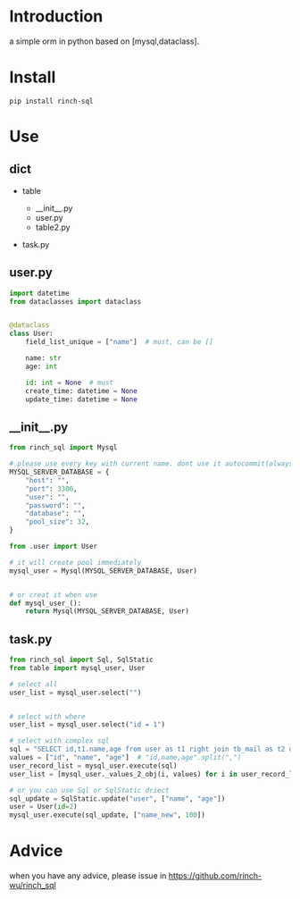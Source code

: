 # Introduction

a simple orm in python based on [mysql,dataclass].



# Install

```
pip install rinch-sql
```



# Use

## dict

- table

  - \_\_init\_\_.py
  - user.py
  - table2.py

- task.py

  

## user.py

```python
import datetime
from dataclasses import dataclass


@dataclass
class User:
    field_list_unique = ["name"]  # must, can be []

    name: str
    age: int

    id: int = None  # must
    create_time: datetime = None
    update_time: datetime = None

```

## \_\_init\_\_.py

```python
from rinch_sql import Mysql

# please use every key with current name. dont use it autocommit(always True).
MYSQL_SERVER_DATABASE = {
    "host": "",
    "port": 3306,
    "user": "",
    "password": "",
    "database": "",
    "pool_size": 32,
}

from .user import User

# it will create pool immediately
mysql_user = Mysql(MYSQL_SERVER_DATABASE, User)


# or creat it when use
def mysql_user_():
    return Mysql(MYSQL_SERVER_DATABASE, User)

```

## task.py

```python
from rinch_sql import Sql, SqlStatic
from table import mysql_user, User

# select all
user_list = mysql_user.select("")


# select with where
user_list = mysql_user.select("id = 1")

# select with complex sql
sql = "SELECT id,t1.name,age from user as t1 right join tb_mail as t2 on t1.name=t2.name group by t1.name"
values = ["id", "name", "age"]  # "id,name,age".split(",")
user_record_list = mysql_user.execute(sql)
user_list = [mysql_user._values_2_obj(i, values) for i in user_record_list]

# or you can use Sql or SqlStatic driect
sql_update = SqlStatic.update("user", ["name", "age"])
user = User(id=2)
mysql_user.execute(sql_update, ["name_new", 100])

```



# Advice

when you have any advice, please issue in https://github.com/rinch-wu/rinch_sql